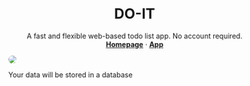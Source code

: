 <h1 align="center">DO-IT</h1>

<p align="center">
A fast and flexible web-based todo list app. No account required.
<br>
<a href="https://m4xshen.me/fastodo"><strong>Homepage</strong></a>
·
<a href="https://AbdallahDel.github.io/do-it-app/app"><strong>App</strong></a>

</p>

<img style="border-radius:10px;" src="https://github.com/user-attachments/assets/75ed414d-c6e9-4d49-a589-545692ad8ac2)
">




Your data will be stored in a database
